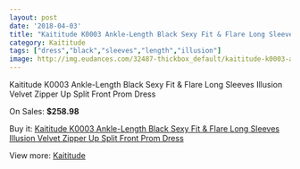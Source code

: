 ```yaml
---
layout: post
date: '2018-04-03'
title: "Kaititude K0003 Ankle-Length Black Sexy Fit & Flare Long Sleeves Illusion Velvet Zipper Up Split Front Prom Dress"
category: Kaititude
tags: ["dress","black","sleeves","length","illusion"]
image: http://img.eudances.com/32487-thickbox_default/kaititude-k0003-ankle-length-black-sexy-fit-flare-long-sleeves-illusion-velvet-zipper-up-split-front-prom-dress.jpg
---
```

Kaititude K0003 Ankle-Length Black Sexy Fit & Flare Long Sleeves Illusion Velvet Zipper Up Split Front Prom Dress

On Sales: **$258.98**
<a href="https://www.eudances.com/en/kaititude/10068-kaititude-k0003-ankle-length-black-sexy-fit-flare-long-sleeves-illusion-velvet-zipper-up-split-front-prom-dress.html"><amp-img layout="responsive" width="600" height="600" src="//img.eudances.com/32487-thickbox_default/kaititude-k0003-ankle-length-black-sexy-fit-flare-long-sleeves-illusion-velvet-zipper-up-split-front-prom-dress.jpg" alt="Kaititude K0003 Ankle-Length Black Sexy Fit & Flare Long Sleeves Illusion Velvet Zipper Up Split Front Prom Dress 0" /></a>
<a href="https://www.eudances.com/en/kaititude/10068-kaititude-k0003-ankle-length-black-sexy-fit-flare-long-sleeves-illusion-velvet-zipper-up-split-front-prom-dress.html"><amp-img layout="responsive" width="600" height="600" src="//img.eudances.com/32493-thickbox_default/kaititude-k0003-ankle-length-black-sexy-fit-flare-long-sleeves-illusion-velvet-zipper-up-split-front-prom-dress.jpg" alt="Kaititude K0003 Ankle-Length Black Sexy Fit & Flare Long Sleeves Illusion Velvet Zipper Up Split Front Prom Dress 1" /></a>
<a href="https://www.eudances.com/en/kaititude/10068-kaititude-k0003-ankle-length-black-sexy-fit-flare-long-sleeves-illusion-velvet-zipper-up-split-front-prom-dress.html"><amp-img layout="responsive" width="600" height="600" src="//img.eudances.com/32492-thickbox_default/kaititude-k0003-ankle-length-black-sexy-fit-flare-long-sleeves-illusion-velvet-zipper-up-split-front-prom-dress.jpg" alt="Kaititude K0003 Ankle-Length Black Sexy Fit & Flare Long Sleeves Illusion Velvet Zipper Up Split Front Prom Dress 2" /></a>
<a href="https://www.eudances.com/en/kaititude/10068-kaititude-k0003-ankle-length-black-sexy-fit-flare-long-sleeves-illusion-velvet-zipper-up-split-front-prom-dress.html"><amp-img layout="responsive" width="600" height="600" src="//img.eudances.com/32491-thickbox_default/kaititude-k0003-ankle-length-black-sexy-fit-flare-long-sleeves-illusion-velvet-zipper-up-split-front-prom-dress.jpg" alt="Kaititude K0003 Ankle-Length Black Sexy Fit & Flare Long Sleeves Illusion Velvet Zipper Up Split Front Prom Dress 3" /></a>
<a href="https://www.eudances.com/en/kaititude/10068-kaititude-k0003-ankle-length-black-sexy-fit-flare-long-sleeves-illusion-velvet-zipper-up-split-front-prom-dress.html"><amp-img layout="responsive" width="600" height="600" src="//img.eudances.com/32490-thickbox_default/kaititude-k0003-ankle-length-black-sexy-fit-flare-long-sleeves-illusion-velvet-zipper-up-split-front-prom-dress.jpg" alt="Kaititude K0003 Ankle-Length Black Sexy Fit & Flare Long Sleeves Illusion Velvet Zipper Up Split Front Prom Dress 4" /></a>
<a href="https://www.eudances.com/en/kaititude/10068-kaititude-k0003-ankle-length-black-sexy-fit-flare-long-sleeves-illusion-velvet-zipper-up-split-front-prom-dress.html"><amp-img layout="responsive" width="600" height="600" src="//img.eudances.com/32489-thickbox_default/kaititude-k0003-ankle-length-black-sexy-fit-flare-long-sleeves-illusion-velvet-zipper-up-split-front-prom-dress.jpg" alt="Kaititude K0003 Ankle-Length Black Sexy Fit & Flare Long Sleeves Illusion Velvet Zipper Up Split Front Prom Dress 5" /></a>
<a href="https://www.eudances.com/en/kaititude/10068-kaititude-k0003-ankle-length-black-sexy-fit-flare-long-sleeves-illusion-velvet-zipper-up-split-front-prom-dress.html"><amp-img layout="responsive" width="600" height="600" src="//img.eudances.com/32488-thickbox_default/kaititude-k0003-ankle-length-black-sexy-fit-flare-long-sleeves-illusion-velvet-zipper-up-split-front-prom-dress.jpg" alt="Kaititude K0003 Ankle-Length Black Sexy Fit & Flare Long Sleeves Illusion Velvet Zipper Up Split Front Prom Dress 6" /></a>

Buy it: [Kaititude K0003 Ankle-Length Black Sexy Fit & Flare Long Sleeves Illusion Velvet Zipper Up Split Front Prom Dress](https://www.eudances.com/en/kaititude/10068-kaititude-k0003-ankle-length-black-sexy-fit-flare-long-sleeves-illusion-velvet-zipper-up-split-front-prom-dress.html "Kaititude K0003 Ankle-Length Black Sexy Fit & Flare Long Sleeves Illusion Velvet Zipper Up Split Front Prom Dress")

View more: [Kaititude](https://www.eudances.com/en/174-kaititude "Kaititude")